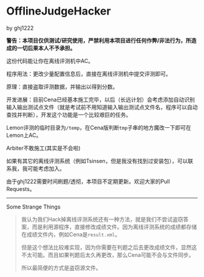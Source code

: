 # OfflineJudgeHacker

by ghj1222

**警告：本项目仅供测试/研究使用，严禁利用本项目进行任何作弊/非法行为，所造成的一切后果本人不予承担。**

这份代码能让你在离线评测机中AC。

程序用法：更改少量配置信息后，直接在离线评测机中提交评测即可。

原理：直接盗取评测数据，并输出以得到分数。

开发进展：目前Cena已经基本施工完毕，以后（长远计划）会考虑添加自动识别输入输出测试点文件（就是考试前不用知道输入输出测试点文件名，程序可以自动查找并判断），开发这个功能是一个比较艰巨的任务。

Lemon评测的临时目录为`/temp`，在Cena版判断`tmp`子串的地方魔改一下即可在Lemon上AC。

Arbiter不敢施工(其实是不会啦)

如果有其它的离线评测系统（例如Tsinsen，但是我没有找到过安装包），可以联系我，我可能考虑加入。

由于ghj1222需要时间刷题/透彻，本项目不定期更新。欢迎大家的Pull Requests。

---

Some Strange Things

> 我认为我们Hack掉离线评测系统还有一种方法，就是我们不尝试盗窃答案，而是利用源程序，直接修改成绩文件。因为离线评测系统的成绩都存储在成绩文件内，例如Cena是`result.xml`。
>
> 但是这个想法比较难实现，因为你需要在判题之后去更改成绩文件，显然这不太可能。而且如果判题后太久再更改，那么Cena可能不会与文件同步。
>
> 所以最简便的方式是盗窃源文件。
